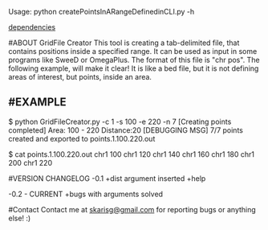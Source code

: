 Usage: python createPointsInARangeDefinedinCLI.py -h

[dependencies](https://img.shields.io/badge/python-2.7-informational.svg)

#ABOUT GridFile Creator 
This tool is creating a tab-delimited file, that contains positions inside a specified range.
It can be used as input in some programs like SweeD or OmegaPlus.
The format of this file is "chr <tab> pos". The following example, will make it clear!
It is like a bed file, but it is not defining areas of interest, but points, inside an area.



#EXAMPLE
-----------------------------
$ python GridFileCreator.py -c 1 -s 100 -e 220 -n 7
[Creating points completed]
Area: 100 - 220
Distance:20
[DEBUGGING MSG] 7/7 points created and exported to points.1.100.220.out

$ cat points.1.100.220.out
chr1	100
chr1	120
chr1	140
chr1	160
chr1	180
chr1	200
chr1	220




#VERSION CHANGELOG
-0.1
+dist argument inserted
+help

-0.2 - CURRENT
+bugs with arguments solved

#Contact
Contact me at skarisg@gmail.com for reporting bugs or anything else! :)

